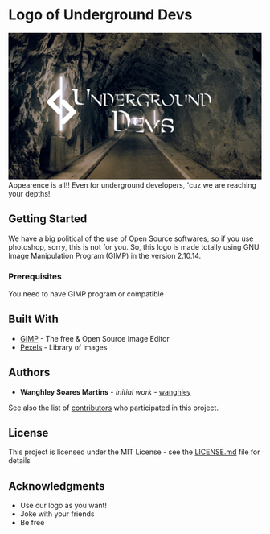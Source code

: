 # Logo of Underground Devs
![](logo_16x9.jpg)
Appearence is all!! Even for underground developers, 'cuz we are reaching your depths!

## Getting Started

We have a big political of the use of Open Source softwares, so if you use photoshop, sorry, this is not for you.
So, this logo is made totally using GNU Image Manipulation Program (GIMP) in the version 2.10.14.

### Prerequisites

You need to have GIMP program or compatible

## Built With

* [GIMP](https://www.gimp.org/) - The free & Open Source Image Editor
* [Pexels](https://www.pexels.com/) - Library of images

## Authors

* **Wanghley Soares Martins** - *Initial work* - [wanghley](https://github.com/wanghley)

See also the list of [contributors](https://github.com/UndergroundDevs/logo/contributors) who participated in this project.

## License

This project is licensed under the MIT License - see the [LICENSE.md](LICENSE.md) file for details

## Acknowledgments

* Use our logo as you want!
* Joke with your friends
* Be free

